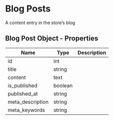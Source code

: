 # Blog Posts

A content entry in the store’s blog

## Blog Post Object - Properties

| Name | Type | Description |
| --- | --- | --- |
| id | int |
| title | string |
| content | text |
| is_published | boolean |
| published_at | string |
| meta_description | string |
| meta_keywords | string 
